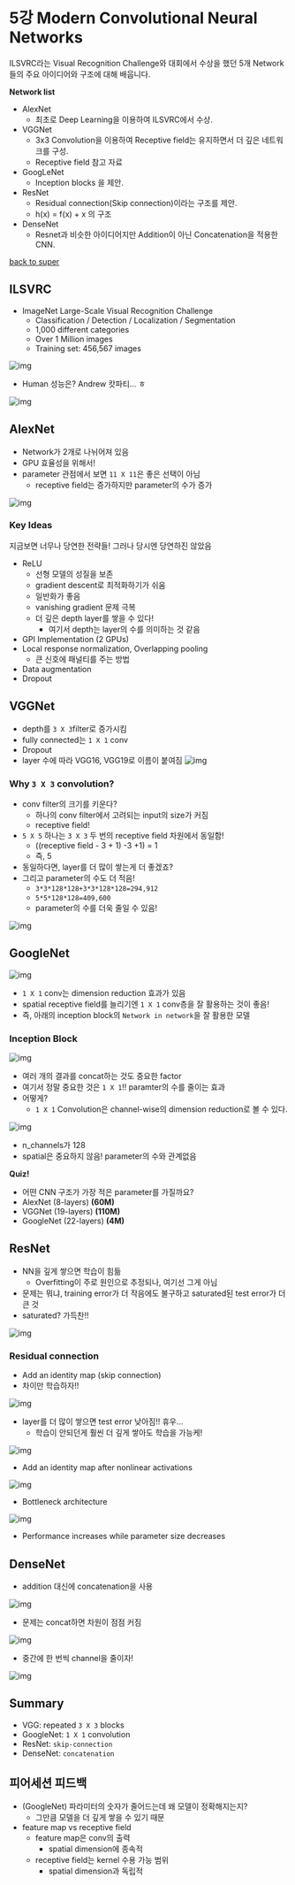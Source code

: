 # 5강 Modern Convolutional Neural Networks
ILSVRC라는 Visual Recognition Challenge와 대회에서 수상을 했던 5개 Network 들의 주요 아이디어와 구조에 대해 배웁니다.


**Network list**

- AlexNet
    - 최초로 Deep Learning을 이용하여 ILSVRC에서 수상.
- VGGNet
    - 3x3 Convolution을 이용하여 Receptive field는 유지하면서 더 깊은 네트워크를 구성.
    - Receptive field 참고 자료
- GoogLeNet
    - Inception blocks 을 제안.
- ResNet
    - Residual connection(Skip connection)이라는 구조를 제안.
    - h(x) = f(x) + x 의 구조
- DenseNet
    - Resnet과 비슷한 아이디어지만 Addition이 아닌 Concatenation을 적용한 CNN.

[back to super](https://github.com/jinmang2/boostcamp_ai_tech_2/tree/main/u-stage/dl_basic)

## ILSVRC
- ImageNet Large-Scale Visual Recognition Challenge
    - Classification / Detection / Localization / Segmentation
    - 1,000 different categories
    - Over 1 Million images
    - Training set: 456,567 images

![img](../../../assets/img/u-stage/dl_basic_05_01.PNG)

- Human 성능은? Andrew 캇파티... ㅎ

![img](../../../assets/img/u-stage/dl_basic_05_02.PNG)

## AlexNet
- Network가 2개로 나뉘어져 있음
- GPU 효율성을 위해서!
- parameter 관점에서 보면 `11 X 11`은 좋은 선택이 아님
    - receptive field는 증가하지만 parameter의 수가 증가

![img](../../../assets/img/u-stage/dl_basic_05_03.PNG)

### Key Ideas
지금보면 너무나 당연한 전략들! 그러나 당시엔 당연하진 않았음

- ReLU
    - 선형 모델의 성질을 보존
    - gradient descent로 최적화하기가 쉬움
    - 일반화가 좋음
    - vanishing gradient 문제 극복
    - 더 깊은 depth layer를 쌓을 수 있다!
        - 여기서 depth는 layer의 수를 의미하는 것 같음
- GPI Implementation (2 GPUs)
- Local response normalization, Overlapping pooling
    - 큰 신호에 패널티를 주는 방법
- Data augmentation
- Dropout

## VGGNet
- depth를 `3 X 3`filter로 증가시킴
- fully connected는 `1 X 1` conv
- Dropout
- layer 수에 따라 VGG16, VGG19로 이름이 붙여짐
![img](../../../assets/img/u-stage/dl_basic_05_05.PNG)

### Why `3 X 3` convolution?
- conv filter의 크기를 키운다?
    - 하나의 conv filter에서 고려되는 input의 size가 커짐
    - receptive field!
- `5 X 5` 하나는 `3 X 3` 두 번의 receptive field 차원에서 동일함!
    - ((receptive field - 3 + 1) -3 +1) = 1
    - 즉, 5
- 동일하다면, layer를 더 많이 쌓는게 더 좋겠죠?
- 그리고 parameter의 수도 더 적음!
    - `3*3*128*128+3*3*128*128=294,912`
    - `5*5*128*128=409,600`
    - parameter의 수를 더욱 줄일 수 있음!

![img](../../../assets/img/u-stage/dl_basic_05_04.PNG)

## GoogleNet
![img](../../../assets/img/u-stage/dl_basic_05_06.PNG)

- `1 X 1` conv는 dimension reduction 효과가 있음
- spatial receptive field를 늘리기엔 `1 X 1` conv층을 잘 활용하는 것이 좋음!
- 즉, 아래의 inception block의 `Network in network`을 잘 활용한 모델

### Inception Block

![img](../../../assets/img/u-stage/dl_basic_05_07.PNG)

- 여러 개의 결과를 concat하는 것도 중요한 factor
- 여기서 정말 중요한 것은 `1 X 1`!! paramter의 수를 줄이는 효과
- 어떻게?
    - `1 X 1` Convolution은 channel-wise의 dimension reduction로 볼 수 있다.

![img](../../../assets/img/u-stage/dl_basic_05_09.PNG)

- n_channels가 128
- spatial은 중요하지 않음! parameter의 수와 관계없음

**Quiz!**
- 어떤 CNN 구조가 가장 적은 parameter를 가질까요?
- AlexNet (8-layers) **(60M)**
- VGGNet (19-layers) **(110M)**
- GoogleNet (22-layers) **(4M)**

## ResNet
- NN을 깊게 쌓으면 학습이 힘듦
    - Overfitting이 주로 원인으로 추정되나, 여기선 그게 아님
- 문제는 뭐냐, training error가 더 작음에도 불구하고 saturated된 test error가 더 큰 것
- saturated? 가득찬!!

![img](../../../assets/img/u-stage/dl_basic_05_10.PNG)

### Residual connection
- Add an identity map  (skip connection)
- 차이만 학습하자!!

![img](../../../assets/img/u-stage/dl_basic_05_11.PNG)

- layer를 더 많이 쌓으면 test error 낮아짐!! 휴우...
    - 학습이 안되던게 훨씬 더 깊게 쌓아도 학습을 가능케!

![img](../../../assets/img/u-stage/dl_basic_05_12.PNG)

- Add an identity map after nonlinear activations

![img](../../../assets/img/u-stage/dl_basic_05_13.PNG)

- Bottleneck architecture

![img](../../../assets/img/u-stage/dl_basic_05_14.PNG)

- Performance increases while parameter size decreases


## DenseNet
- addition 대신에 concatenation을 사용

![img](../../../assets/img/u-stage/dl_basic_05_15.PNG)

- 문제는 concat하면 차원이 점점 커짐

![img](../../../assets/img/u-stage/dl_basic_05_16.PNG)

- 중간에 한 번씩 channel을 줄이자!

![img](../../../assets/img/u-stage/dl_basic_05_17.PNG)

## Summary
- VGG: repeated `3 X 3` blocks
- GoogleNet: `1 X 1` convolution
- ResNet: `skip-connection`
- DenseNet: `concatenation`

## 피어세션 피드백
- (GoogleNet) 파라미터의 숫자가 줄어드는데 왜 모델이 정확해지는지?
    - 그만큼 모델을 더 깊게 쌓을 수 있기 때문
- feature map vs receptive field
    - feature map은 conv의 출력
        - spatial dimension에 종속적
    - receptive field는 kernel 수용 가능 범위
        - spatial dimension과 독립적
